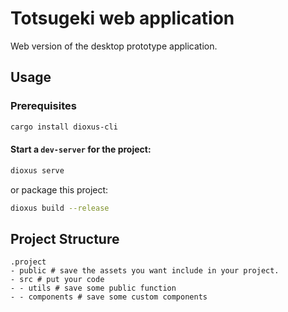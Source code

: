 # Totsugeki web application

Web version of the desktop prototype application.

## Usage

### Prerequisites

```bash
cargo install dioxus-cli
```

#### Start a `dev-server` for the project:

```bash
dioxus serve
```

or package this project:

```bash
dioxus build --release
```

## Project Structure

```
.project
- public # save the assets you want include in your project.
- src # put your code
- - utils # save some public function
- - components # save some custom components
```
